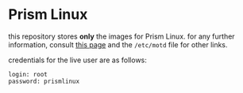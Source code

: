 # Prism Linux

this repository stores **only** the images for Prism Linux. for any further information, consult [this page](wiktornowicki.github.io/prismlinux.html) and the ``/etc/motd`` file for other links.

credentials for the live user are as follows:
```
login: root
password: prismlinux
```
